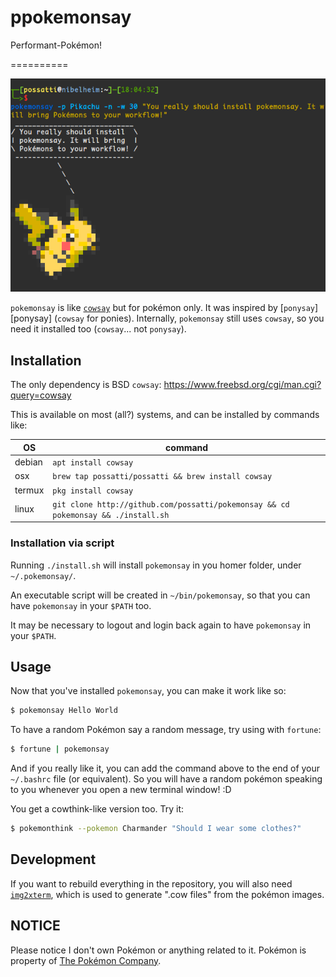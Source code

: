 # ppokemonsay

Performant-Pokémon!


==========

![You should try pokemonsay!](example.png)

`pokemonsay` is like [`cowsay`][cowsay] but for pokémon only. It was inspired by [`ponysay`][ponysay] (`cowsay` for ponies). Internally, `pokemonsay` still uses `cowsay`, so you need it installed too (`cowsay`... not `ponysay`).

## Installation

The only dependency is BSD `cowsay`: https://www.freebsd.org/cgi/man.cgi?query=cowsay

This is available on most (all?) systems, and can be installed by commands like:

| OS | command |
|----|---------|
| debian | `apt install cowsay` |
| osx    | `brew tap possatti/possatti && brew install cowsay` |
| termux | `pkg install cowsay` |
| linux | `git clone http://github.com/possatti/pokemonsay && cd pokemonsay && ./install.sh` |

### Installation via script

Running `./install.sh` will install `pokemonsay` in you homer folder, under `~/.pokemonsay/`.

An executable script will be created in `~/bin/pokemonsay`, so that you can have `pokemonsay` in your `$PATH` too.

It may be necessary to logout and login back again to have `pokemonsay` in your `$PATH`.

## Usage

Now that you've installed `pokemonsay`, you can make it work like so:

```bash
$ pokemonsay Hello World
```

To have a random Pokémon say a random message, try using with `fortune`:

```bash
$ fortune | pokemonsay
```

And if you really like it, you can add the command above to the end of your `~/.bashrc` file (or equivalent). So you will have a random pokémon speaking to you whenever you open a new terminal window! :D

You get a cowthink-like version too. Try it:

```bash
$ pokemonthink --pokemon Charmander "Should I wear some clothes?"
```

## Development

If you want to rebuild everything in the repository, you will also need 
[`img2xterm`][img2xterm], which is used to generate ".cow files" from the pokémon 
images.

## NOTICE

Please notice I don't own Pokémon or anything related to it. Pokémon is property 
of [The Pokémon Company][the-pokemon-company].

[pokemonsay]: https://github.com/possatti/pokemonsay
[img2xterm]: https://github.com/rossy/img2xterm
[cowsay]: https://en.wikipedia.org/wiki/Cowsay
[the-pokemon-company]: https://en.wikipedia.org/wiki/The_Pok%C3%A9mon_Company

